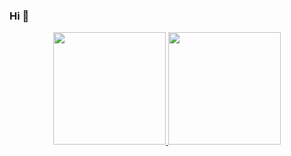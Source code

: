 ### Hi 🤠

<div align="center">
  <a href="https://github.com/feliperoriz0">
  <img height="180em" src="https://github-readme-stats.vercel.app/api?username=feliperoriz0&show_icons=true&theme=dark&include_all_commits=true&count_private=true"/>
  <img height="180em" src="https://github-readme-stats.vercel.app/api/top-langs/?username=feliperoriz0&layout=compact&langs_count=7&theme=dark"/>
</div>

